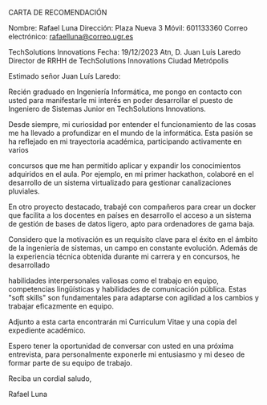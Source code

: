 CARTA DE RECOMENDACIÓN

Nombre: Rafael Luna
Dirección: Plaza Nueva 3
Móvil: 601133360
Correo electrónico: rafaelluna@correo.ugr.es

TechSolutions Innovations
Fecha: 19/12/2023
Atn, D. Juan Luís Laredo
Director de RRHH de TechSolutions Innovations
Ciudad Metrópolis

Estimado señor Juan Luís Laredo:


Recién graduado en Ingeniería Informática, me pongo en contacto con usted para manifestarle mi interés en poder desarrollar el puesto de Ingeniero de Sistemas Junior en TechSolutions Innovations.

Desde siempre, mi curiosidad por entender el funcionamiento de las cosas me ha llevado a profundizar en el mundo de la informática. Esta pasión se ha reflejado en mi trayectoria académica, participando activamente en varios 

concursos que me han permitido aplicar y expandir los conocimientos adquiridos en el aula. Por ejemplo, en mi primer hackathon, colaboré en el desarrollo de un sistema virtualizado para gestionar canalizaciones pluviales. 

En otro proyecto destacado, trabajé con compañeros para crear un docker que facilita a los docentes en países en desarrollo el acceso a un sistema de gestión de bases de datos ligero, apto para ordenadores de gama baja.

Considero que la motivación es un requisito clave para el éxito en el ámbito de la ingeniería de sistemas, un campo en constante evolución. Además de la experiencia técnica obtenida durante mi carrera y en concursos, he desarrollado 

habilidades interpersonales valiosas como el trabajo en equipo, competencias lingüísticas y habilidades de comunicación pública. Estas "soft skills" son fundamentales para adaptarse con agilidad a los cambios y trabajar eficazmente en equipo.


Adjunto a esta carta encontrarán mi Curriculum Vitae y una copia del expediente académico.

Espero tener la oportunidad de conversar con usted en una próxima entrevista, para personalmente exponerle mi entusiasmo y mi deseo de formar parte de su equipo de trabajo.

Reciba un cordial saludo,

 

Rafael Luna
